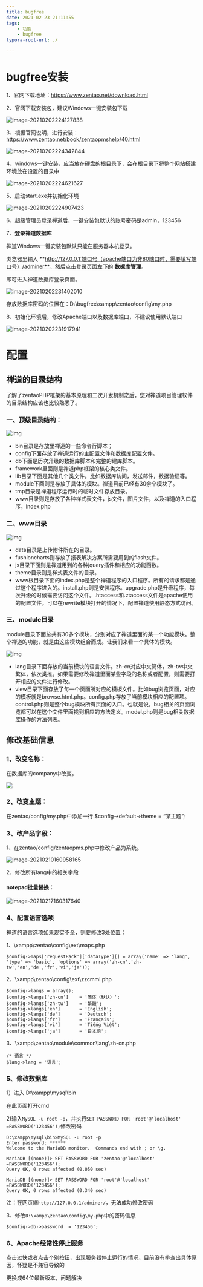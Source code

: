```yaml
---
title: bugfree
date: 2021-02-23 21:11:55
tags:
	- 功能
	- bugfree
typora-root-url: ./

---
```


# bugfree安装

1、官网下载地址：https://www.zentao.net/download.html

2、官网下载安装包，建议Windows一键安装包下载

![image-20210202224127838](/blog.github.io/images/image-20210202224127838.png)

3、根据官网说明，进行安装：https://www.zentao.net/book/zentaopmshelp/40.html

![image-20210202224342844](/blog.github.io/images/image-20210202224342844.png)

4、windows一键安装，应当放在硬盘的根目录下，会在根目录下将整个网站搭建环境放在设置的目录中

![image-20210202224621627](/blog.github.io/images/image-20210202224621627.png)

5、启动start.exe并初始化环境

![image-20210202224907423](/blog.github.io/images/image-20210202224907423.png)

6、超级管理员登录禅道后，一键安装包默认的账号密码是admin，123456

7、**登录禅道数据库**

禅道Windows一键安装包默认只能在服务器本机登录。

浏览器里输入 **http://127.0.0.1:端口号（apache端口为非80端口时，需要填写端口号）/adminer**，然后点击登录页面左下的 **数据库管理**。

即可进入禅道数据库登录页面。

![image-20210202231402010](/blog.github.io/images/image-20210202231402010.png)

存放数据库密码的位置在：D:\bugfree\xampp\zentao\config\my.php

8、初始化环境后，修改Apache端口以及数据库端口，不建议使用默认端口

![image-20210202231917941](/blog.github.io/images/image-20210202231917941.png)

# 配置

## 禅道的目录结构

了解了zentaoPHP框架的基本原理和二次开发机制之后，您对禅道项目管理软件的目录结构应该也比较熟悉了。

### 一、顶级目录结构：

<img src="/blog.github.io/images/20100827145439_81085.gif" alt="img"  />

- bin目录是存放里禅道的一些命令行脚本；
- config下面存放了禅道运行的主配置文件和数据库配置文件。
- db下面是历次升级的数据库脚本和完整的建库脚本。
- framework里面则是禅道php框架的核心类文件。
- lib目录下面是其他几个类文件。比如数据库访问，发送邮件，数据验证等。
- module下面则是存放了具体的模块。禅道目前已经有30余个模块了。
- tmp目录是禅道程序运行时的临时文件存放目录。
- www目录则是存放了各种样式表文件，js文件，图片文件，以及禅道的入口程序，index.php

### 二、www目录

![img](/blog.github.io/images/20100827145756_31262.gif)

- data目录是上传附件所在的目录。
- fushioncharts则存放了报表解决方案所需要用到的flash文件。
- js目录下面则是禅道用到的各种jquery插件和相应的功能函数。
- theme目录则是样式表文件的目录。
- www根目录下面的index.php是整个禅道程序的入口程序。所有的请求都是通过这个程序进入的。install.php则是安装程序。upgrade.php是升级程序，每次升级的时候需要访问这个文件。.htaccess和.ztaccess文件是apache使用的配置文件。可以在rewrite模块打开的情况下，配置禅道使用静态方式访问。

### 三、module目录

module目录下面总共有30多个模块，分别对应了禅道里面的某一个功能模块。整个禅道的功能，就是由这些模块组合而成。让我们来看一个具体的模块。

![img](/blog.github.io/images/20100827150607_10250.gif)

-  lang目录下面存放的当前模块的语言文件。zh-cn对应中文简体，zh-tw中文繁体，依次类推。如果需要修改禅道里面某些字段的名称或者配置，则需要打开相应的文件进行修改。
- view目录下面存放了每一个页面所对应的模板文件。比如bug浏览页面，对应的模板就是browse.html.php。config.php存放了当前模块相应的配置项。control.php则是整个bug模块所有页面的入口。也就是说，bug相关的页面浏览都可以在这个文件里面找到相应的方法定义。model.php则是bug相关数据库操作的方法列表。

## 修改基础信息

### 1、改变名称：

在数据库的company中改变。

![](/blog.github.io/images/clipboard.png)



### 2、改变主题：

在zentao/config/my.php中添加一行 $config->default->theme = “某主题”;

### 3、改产品字段：

1、在zentao/config/zentaopms.php中修改产品为系统。

![image-20210210160958165](/blog.github.io/images/image-20210210160958165.png)

2、修改所有lang中的相关字段

#### notepad批量替换：

![image-20210217160317640](/blog.github.io/images/image-20210217160317640.png)

### 4、配置语言选项

禅道的语言选项如果现实不全，则要修改3处位置：

1、\xampp\zentao\config\ext\maps.php

````
$config->maps['requestPack']['dataType'][] = array('name' => 'lang', 'type' => 'basic', 'options' => array('zh-cn','zh-tw','en','de','fr','vi','ja'));
````

2、\xampp\zentao\config\ext\zzcmmi.php

````
$config->langs = array();
$config->langs['zh-cn']    = '简体（默认）';
$config->langs['zh-tw']    = '繁體';
$config->langs['en']       = 'English';
$config->langs['de']       = 'Deutsch';
$config->langs['fr']       = 'Français';
$config->langs['vi']       = 'Tiếng Việt';
$config->langs['ja']       = '日本語';
````

3、\xampp\zentao\module\common\lang\zh-cn.php

````
/* 语言 */
$lang->lang = '语言';
````

### 5、修改数据库

1）进入  D:\xampp\mysql\bin

在此页面打开cmd

2)输入`MySQL -u root -p`，并执行`SET PASSWORD FOR 'root'@'localhost' =PASSWORD('123456');`修改密码

````
D:\xampp\mysql\bin>MySQL -u root -p
Enter password: ******
Welcome to the MariaDB monitor.  Commands end with ; or \g.

MariaDB [(none)]> SET PASSWORD FOR 'zentao'@'localhost' =PASSWORD('123456');
Query OK, 0 rows affected (0.050 sec)

MariaDB [(none)]> SET PASSWORD FOR 'root'@'localhost' =PASSWORD('123456');
Query OK, 0 rows affected (0.340 sec)
````

注：在网页端`http://127.0.0.1/adminer/`，无法成功修改密码

3、修改`D:\xampp\zentao\config\my.php`中的密码信息

````
$config->db->password  = '123456';
````

### 6、Apache经常性停止服务

点击过快或者点击个别按钮，出现服务器停止运行的情况，目前没有排查出具体原因，怀疑是不兼容导致的

更换成64位最新版本，问题解决